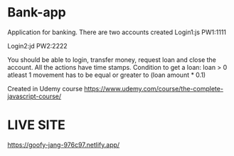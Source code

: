 # Bank-app
Application for banking.
There are two accounts created
Login1:js
PW1:1111

Login2:jd
PW2:2222

You should be able to login, transfer money, request loan and close the account. All the actions have time stamps.
Condition to get a loan: 
loan > 0
atleast 1 movement has to be equal or greater to (loan amount * 0.1)


Created in Udemy course
https://www.udemy.com/course/the-complete-javascript-course/

# LIVE SITE
https://goofy-jang-976c97.netlify.app/
